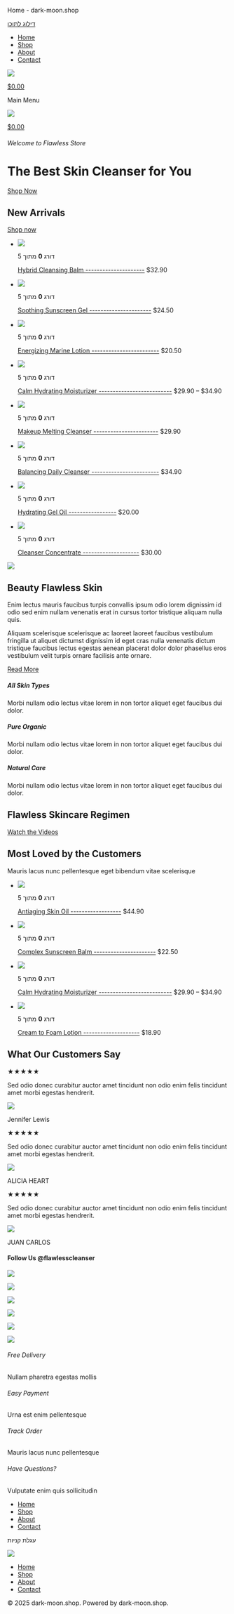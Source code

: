 Home - dark-moon.shop





























































 


[דילוג לתוכן](#content "דילוג לתוכן")

* [Home](https://dark-moon.shop/)
* [Shop](https://dark-moon.shop/shop/)
* [About](https://dark-moon.shop/about/)
* [Contact](https://dark-moon.shop/contact/)

[![](https://dark-moon.shop/wp-content/uploads/2024/05/site-logo-flawless-01.png)](https://dark-moon.shop/)

[$0.00](https://dark-moon.shop/cart/)

Main Menu

[![](https://dark-moon.shop/wp-content/uploads/2024/05/site-logo-flawless-01.png)](https://dark-moon.shop/)

[$0.00](https://dark-moon.shop/cart/)

###### Welcome to Flawless Store

The Best Skin Cleanser for You
==============================

[Shop Now](#)

New Arrivals
------------

[Shop now](#)

* [![](https://dark-moon.shop/wp-content/uploads/2021/08/skin-cleanser-template-product-img-3-300x300.jpg)](https://dark-moon.shop/product/hybrid-cleansing-balm/)

  דורג **0** מתוך 5

  [Hybrid Cleansing Balm
  ---------------------](https://dark-moon.shop/product/hybrid-cleansing-balm/)
  $32.90
* [![](https://dark-moon.shop/wp-content/uploads/2021/08/skin-cleanser-template-product-img-11-300x300.jpg)](https://dark-moon.shop/product/soothing-sunscreen-gel/)

  דורג **0** מתוך 5

  [Soothing Sunscreen Gel
  ----------------------](https://dark-moon.shop/product/soothing-sunscreen-gel/)
  $24.50
* [![](https://dark-moon.shop/wp-content/uploads/2021/08/skin-cleanser-template-product-img-1-300x300.jpg)](https://dark-moon.shop/product/energizing-marine-lotion/)

  דורג **0** מתוך 5

  [Energizing Marine Lotion
  ------------------------](https://dark-moon.shop/product/energizing-marine-lotion/)
  $20.50
* [![](https://dark-moon.shop/wp-content/uploads/2021/08/skin-cleanser-template-product-img-14-300x300.jpg)](https://dark-moon.shop/product/calm-hydrating-moisturizer/)

  דורג **0** מתוך 5

  [Calm Hydrating Moisturizer
  --------------------------](https://dark-moon.shop/product/calm-hydrating-moisturizer/)
  $29.90 – $34.90
* [![](https://dark-moon.shop/wp-content/uploads/2021/08/skin-cleanser-template-product-img-10-300x300.jpg)](https://dark-moon.shop/product/makeup-melting-cleanser/)

  דורג **0** מתוך 5

  [Makeup Melting Cleanser
  -----------------------](https://dark-moon.shop/product/makeup-melting-cleanser/)
  $29.90
* [![](https://dark-moon.shop/wp-content/uploads/2021/08/skin-cleanser-template-product-img-5-300x300.jpg)](https://dark-moon.shop/product/balancing-daily-cleanser/)

  דורג **0** מתוך 5

  [Balancing Daily Cleanser
  ------------------------](https://dark-moon.shop/product/balancing-daily-cleanser/)
  $34.90
* [![](https://dark-moon.shop/wp-content/uploads/2021/08/skin-cleanser-template-product-img-9-300x300.jpg)](https://dark-moon.shop/product/hydrating-gel-oil/)

  דורג **0** מתוך 5

  [Hydrating Gel Oil
  -----------------](https://dark-moon.shop/product/hydrating-gel-oil/)
  $20.00
* [![](https://dark-moon.shop/wp-content/uploads/2021/08/skin-cleanser-template-product-img-7-300x300.jpg)](https://dark-moon.shop/product/cleanser-concentrate/)

  דורג **0** מתוך 5

  [Cleanser Concentrate
  --------------------](https://dark-moon.shop/product/cleanser-concentrate/)
  $30.00

![](https://dark-moon.shop/wp-content/uploads/2021/08/skin-cleanser-template-face-lotion-img.jpg)

Beauty Flawless Skin​
---------------------

Enim lectus mauris faucibus turpis convallis ipsum odio lorem dignissim id odio sed enim nullam venenatis erat in cursus tortor tristique aliquam nulla quis.  
  
Aliquam scelerisque scelerisque ac laoreet laoreet faucibus vestibulum fringilla ut aliquet dictumst dignissim id eget cras nulla venenatis dictum tristique faucibus lectus egestas aenean placerat dolor dolor phasellus eros vestibulum velit turpis ornare facilisis ante ornare.

[Read More](#)

##### All Skin Types

Morbi nullam odio lectus vitae lorem in non tortor aliquet eget faucibus dui dolor.

##### Pure Organic

Morbi nullam odio lectus vitae lorem in non tortor aliquet eget faucibus dui dolor.

##### Natural Care

Morbi nullam odio lectus vitae lorem in non tortor aliquet eget faucibus dui dolor.

Flawless Skincare Regimen
-------------------------

[Watch the Videos](#)

Most Loved by the Customers​
----------------------------

Mauris lacus nunc pellentesque eget bibendum vitae scelerisque​

* [![](https://dark-moon.shop/wp-content/uploads/2021/08/skin-cleanser-template-product-img-4-300x300.jpg)](https://dark-moon.shop/product/antiaging-skin-oil/)

  דורג **0** מתוך 5

  [Antiaging Skin Oil
  ------------------](https://dark-moon.shop/product/antiaging-skin-oil/)
  $44.90
* [![](https://dark-moon.shop/wp-content/uploads/2021/08/skin-cleanser-template-product-img-12-300x300.jpg)](https://dark-moon.shop/product/complex-sunscreen-balm/)

  דורג **0** מתוך 5

  [Complex Sunscreen Balm
  ----------------------](https://dark-moon.shop/product/complex-sunscreen-balm/)
  $22.50
* [![](https://dark-moon.shop/wp-content/uploads/2021/08/skin-cleanser-template-product-img-14-300x300.jpg)](https://dark-moon.shop/product/calm-hydrating-moisturizer/)

  דורג **0** מתוך 5

  [Calm Hydrating Moisturizer
  --------------------------](https://dark-moon.shop/product/calm-hydrating-moisturizer/)
  $29.90 – $34.90
* [![](https://dark-moon.shop/wp-content/uploads/2021/08/skin-cleanser-template-product-img-2-300x300.jpg)](https://dark-moon.shop/product/cream-to-foam-lotion/)

  דורג **0** מתוך 5

  [Cream to Foam Lotion
  --------------------](https://dark-moon.shop/product/cream-to-foam-lotion/)
  $18.90

What Our Customers Say
----------------------

★★★★★

Sed odio donec curabitur auctor amet tincidunt non odio enim felis tincidunt amet morbi egestas hendrerit.​

![](https://dark-moon.shop/wp-content/uploads/2021/08/skin-cleanser-template-testimonials-avatar-img-2.jpg)

Jennifer Lewis

★★★★★

Sed odio donec curabitur auctor amet tincidunt non odio enim felis tincidunt amet morbi egestas hendrerit.​

![](https://dark-moon.shop/wp-content/uploads/2021/08/skin-cleanser-template-testimonial-avatar-img.jpg)

ALICIA HEART​

★★★★★

Sed odio donec curabitur auctor amet tincidunt non odio enim felis tincidunt amet morbi egestas hendrerit.​

![](https://dark-moon.shop/wp-content/uploads/2021/08/skin-cleanser-template-testimonials-avatar-img-1.jpg)

JUAN CARLOS​

#### Follow Us @flawlesscleanser

![](https://websitedemos.net/skin-cleanser-store-08/wp-content/uploads/sites/1081/2021/08/skin-cleanser-template-gallery-img-6-300x300.jpg)

![](https://websitedemos.net/skin-cleanser-store-08/wp-content/uploads/sites/1081/2021/08/skin-cleanser-template-gallery-img-5-300x300.jpg)

![](https://websitedemos.net/skin-cleanser-store-08/wp-content/uploads/sites/1081/2021/08/skin-cleanser-template-gallery-img-4-300x300.jpg)

![](https://websitedemos.net/skin-cleanser-store-08/wp-content/uploads/sites/1081/2021/08/skin-cleanser-template-gallery-img-3-300x300.jpg)

![](https://websitedemos.net/skin-cleanser-store-08/wp-content/uploads/sites/1081/2021/08/skin-cleanser-template-gallery-img-2-300x300.jpg)

![](https://websitedemos.net/skin-cleanser-store-08/wp-content/uploads/sites/1081/2021/08/skin-cleanser-template-gallery-img-1-300x300.jpg)

###### Free Delivery

Nullam pharetra egestas mollis​

###### Easy Payment

Urna est enim pellentesque

###### Track Order

Mauris lacus nunc pellentesque

###### Have Questions?

Vulputate enim quis sollicitudin

* [Home](https://dark-moon.shop/)
* [Shop](https://dark-moon.shop/shop/)
* [About](https://dark-moon.shop/about/)
* [Contact](https://dark-moon.shop/contact/)

עגלת קניות

![](https://websitedemos.net/skin-cleanser-store-08/wp-content/uploads/sites/1081/2021/08/site-logo-dark.svg)

* [Home](https://dark-moon.shop/)
* [Shop](https://dark-moon.shop/shop/)
* [About](https://dark-moon.shop/about/)
* [Contact](https://dark-moon.shop/contact/)

© 2025 dark-moon.shop. Powered by dark-moon.shop.

 